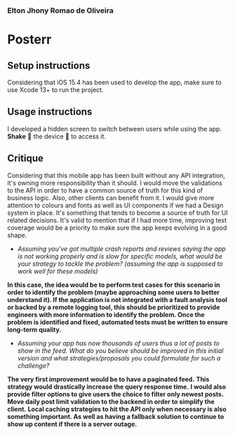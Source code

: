 ### Elton Jhony Romao de Oliveira
# Posterr

## Setup instructions

Considering that iOS 15.4 has been used to develop the app, make sure to use Xcode 13+ to run the project.

## Usage instructions

I developed a hidden screen to switch between users while using the app. **Shake** :handshake: the device :iphone: to access it.

## Critique

Considering that this mobile app has been built without any API integration, it's owning more responsibility than it should. 
I would move the validations to the API in order to have a common source of truth for this kind of business logic. Also, other clients
can benefit from it. 
I would give more attention to colours and fonts as well as UI components if we had a Design system in place. It's something that tends to become a source of truth for UI related decisions.
It's valid to mention that if I had more time, improving test coverage would be a priority to make sure the app keeps evolving in a good shape.

- _Assuming you've got multiple crash reports and reviews saying the app is not working properly and is slow for specific models, what would be your strategy to tackle the problem? (assuming the app is supposed to work well for these models)_

**In this case, the idea would be to perform test cases for this scenario in order to identify the problem (maybe approaching some users to better understand it). If the application is not integrated with a fault analysis tool or backed by a remote logging tool, this should be prioritized to provide engineers with more information to identify the problem. Once the problem is identified and fixed, automated tests must be written to ensure long-term quality.**

- _Assuming your app has now thousands of users thus a lot of posts to show in the feed. What do you believe should be improved in this initial version and what strategies/proposals you could formulate for such a challenge?_

**The very first improvement would be to have a paginated feed.** 
**This strategy would drastically increase the query response time.**
**I would also provide filter options to give users the choice to filter only newest posts.**
**Move daily post limit validation to the backend in order to simplify the client.**
**Local caching strategies to hit the API only when necessary is also something important. As well as having a fallback solution to continue to show up content if there is a server outage.**